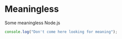 # Meaningless
Some meaningless Node.js

```javascript
console.log("Don't come here looking for meaning");
```